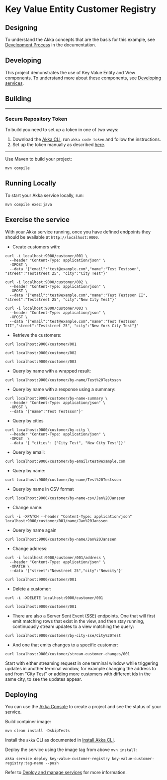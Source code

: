 # Key Value Entity Customer Registry

## Designing

To understand the Akka concepts that are the basis for this example, see [Development Process](https://doc.akka.io/concepts/development-process.html) in the documentation.

## Developing

This project demonstrates the use of Key Value Entity and View components.
To understand more about these components, see [Developing services](https://doc.akka.io/sdk/index.html).

## Building

---

### Secure Repository Token

To build you need to set up a token in one of two ways:

1. Download the [Akka CLI](https://doc.akka.io/operations/cli/installation.html), run `akka code token` and follow the instructions.
2. Set up the token manually as described [here](https://account.akka.io/token).

---

Use Maven to build your project:

```shell
mvn compile
```

## Running Locally

To start your Akka service locally, run:

```shell
mvn compile exec:java
```


## Exercise the service

With your Akka service running, once you have defined endpoints they should be available at `http://localhost:9000`.

* Create customers with:

```shell
curl -i localhost:9000/customer/001 \
  --header "Content-Type: application/json" \
  -XPOST \
  --data '{"email":"test@example.com","name":"Test Testsson", "street":"Teststreet 25", "city":"City Test"}'
```

```shell
curl -i localhost:9000/customer/002 \
  --header "Content-Type: application/json" \
  -XPOST \
  --data '{"email":"test@example.com","name":"Test Testsson II", "street":"Teststreet 25", "city":"New City Test"}'
```


```shell
curl -i localhost:9000/customer/003 \
  --header "Content-Type: application/json" \
  -XPOST \
  --data '{"email":"test@example.com","name":"Test Testsson III","street":"Teststreet 25", "city":"New York City Test"}'
```

* Retrieve the customers:

```shell
curl localhost:9000/customer/001 
```

```shell
curl localhost:9000/customer/002
```

```shell
curl localhost:9000/customer/003
```

* Query by name with a wrapped result:

```shell
curl localhost:9000/customer/by-name/Test%20Testsson
```

* Query by name with a response using a summary:

```shell
curl localhost:9000/customer/by-name-summary \
  --header "Content-Type: application/json" \
  -XPOST \
  --data '{"name":"Test Testsson"}'
```

* Query by cities
```shell
curl localhost:9000/customer/by-city \
  --header "Content-Type: application/json" \
  -XPOST  \
  --data '{ "cities": ["City Test", "New City Test"]}'
```

* Query by email:

```shell
curl localhost:9000/customer/by-email/test@example.com
```

* Query by name:

```shell
curl localhost:9000/customer/by-name/Test%20Testsson
```

* Query by name in CSV format
```shell
curl localhost:9000/customer/by-name-csv/Jan%20Janssen
```

* Change name:

```shell
curl -i -XPATCH --header "Content-Type: application/json"  localhost:9000/customer/001/name/Jan%20Janssen
```

* Query by name again
```shell
curl localhost:9000/customer/by-name/Jan%20Janssen
```

* Change address:

```shell
curl -i localhost:9000/customer/001/address \
  --header "Content-Type: application/json" \
  -XPATCH \
  --data '{"street":"Newstreet 25","city":"Newcity"}'  
```

```shell
curl localhost:9000/customer/001 
```

* Delete a customer:

```shell
curl -i -XDELETE localhost:9000/customer/001
```

```shell
curl localhost:9000/customer/001 
```

* There are also a Server Sent Event (SSE) endpoints. One that will first emit matching rows that exist in the view, and then
  stay running, continuously stream updates to a view matching the query:

```shell
curl localhost:9000/customer/by-city-sse/City%20Test
```

* And one that emits changes to a specific customer:

```shell
curl localhost:9000/customer/stream-customer-changes/001
```

Start with either streaming request in one terminal window while triggering updates in another terminal window, for example
changing the address to and from "City Test" or adding more customers with different ids in the same city, to see the
updates appear.

## Deploying

You can use the [Akka Console](https://console.akka.io) to create a project and see the status of your service.

Build container image:

```shell
mvn clean install -DskipTests
```

Install the `akka` CLI as documented in [Install Akka CLI](https://doc.akka.io/operations/cli/installation.html).

Deploy the service using the image tag from above `mvn install`:

```shell
akka service deploy key-value-customer-registry key-value-customer-registry:tag-name --push
```

Refer to [Deploy and manage services](https://doc.akka.io/operations/services/deploy-service.html)
for more information.
